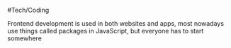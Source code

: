 #Tech/Coding 

Frontend development is used in both websites and apps, most nowadays use things called packages in JavaScript, but everyone has to start somewhere